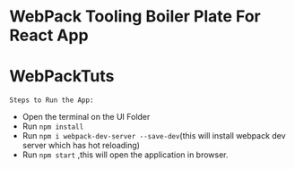 # WebPack Tooling Boiler Plate For React App





# WebPackTuts
```Steps to Run the App:```
- Open the terminal on the UI Folder 
- Run ``npm install``
- Run ``npm i webpack-dev-server --save-dev``(this will install webpack dev server which has hot reloading)
- Run ``npm start`` ,this will open the application in browser.

